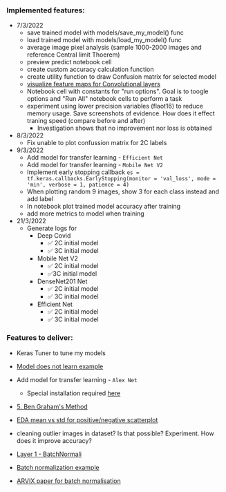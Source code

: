 ### Implemented features:
- 7/3/2022
  - save trained model with models/save_my_model() func
  - load trained model with models/load_my_model() func
  - average image pixel analysis (sample 1000-2000 images and reference Central limit Thoerem)
  - preview predict notebook cell
  - create custom accuracy calculation function
  - create utility function to draw Confusion matrix for selected model
  - [visualize feature maps for Convolutional layers](https://www.kaggle.com/arpitjain007/guide-to-visualize-filters-and-feature-maps-in-cnn)
  - Notebook cell with constants for "run options". Goal is to toogle options and "Run All" notebook cells to perform a task
  - experiment using lower precision variables (flaot16) to reduce memory usage. Save screenshots of evidence. How does it effect traning speed (compare before and after)
    - Investigation shows that no improvement nor loss is obtained
- 8/3/2022
  - Fix unable to plot confussion matrix for 2C labels
- 9/3/2022
  - Add model for transfer learning - `Efficient Net`
  - Add model for transfer learning - `Mobile Net V2`
  - Implement early stopping callback
    `es = tf.keras.callbacks.EarlyStopping(monitor = 'val_loss', mode = 'min', verbose = 1, patience = 4)`
  - When plotting random 9 images, show 3 for each class instead and add label
  - In notebook plot trained model accuracy after training
  - add more metrics to model when training
- 21/3/2022
  - Generate logs for
    - Deep Covid
      - ✅ 2C initial model
      - ✅ 3C initial model
    - Mobile Net V2
      - ✅ 2C initial model
      - ✅3C initial model
    - DenseNet201 Net
      - ✅ 2C initial model
      - ✅ 3C initial model
    - Efficient Net
      - ✅ 2C initial model
      - ✅ 3C initial model

### Features to deliver:
- Keras Tuner to tune my models
- [Model does not learn example](https://www.guru99.com/tensorboard-tutorial.html)
- Add model for transfer learning - `Alex Net`
  - Special installation required [here](https://github.com/heuritech/convnets-keras#get-the-weights-of-the-pre-trained-networks)
- [5. Ben Graham's Method](https://www.kaggle.com/sana306/detection-of-covid-positive-cases-using-dl) 
- [EDA mean vs std for positive/negative scatterplot](https://www.kaggle.com/sana306/detection-of-covid-positive-cases-using-dl)
- cleaning outlier images in dataset? Is that possible? Experiment. How does it improve accuracy?

- [Layer 1 - BatchNormali](https://machinelearningmastery.com/how-to-accelerate-learning-of-deep-neural-networks-with-batch-normalization/)
- [Batch normalization example](https://machinelearningmastery.com/how-to-accelerate-learning-of-deep-neural-networks-with-batch-normalization/)
- [ARVIX paper for batch normalisation](https://arxiv.org/abs/1502.03167)